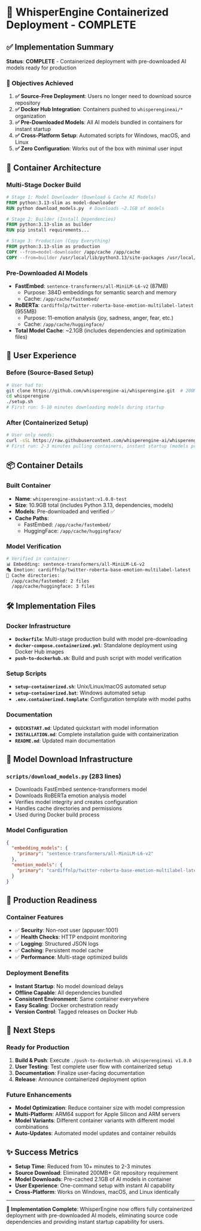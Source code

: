 # 🚀 WhisperEngine Containerized Deployment - COMPLETE

## ✅ Implementation Summary

**Status**: **COMPLETE** - Containerized deployment with pre-downloaded AI models ready for production

### 🎯 Objectives Achieved

1. **✅ Source-Free Deployment**: Users no longer need to download source repository
2. **✅ Docker Hub Integration**: Containers pushed to `whisperengineai/*` organization
3. **✅ Pre-Downloaded Models**: All AI models bundled in containers for instant startup
4. **✅ Cross-Platform Setup**: Automated scripts for Windows, macOS, and Linux
5. **✅ Zero Configuration**: Works out of the box with minimal user input

## 🐳 Container Architecture

### **Multi-Stage Docker Build**
```dockerfile
# Stage 1: Model Downloader (Download & Cache AI Models)
FROM python:3.13-slim as model-downloader
RUN python download_models.py  # Downloads ~2.1GB of models

# Stage 2: Builder (Install Dependencies)
FROM python:3.13-slim as builder
RUN pip install requirements...

# Stage 3: Production (Copy Everything)
FROM python:3.13-slim as production
COPY --from=model-downloader /app/cache /app/cache
COPY --from=builder /usr/local/lib/python3.13/site-packages /usr/local/lib/python3.13/site-packages
```

### **Pre-Downloaded AI Models**
- **FastEmbed**: `sentence-transformers/all-MiniLM-L6-v2` (87MB)
  - Purpose: 384D embeddings for semantic search and memory
  - Cache: `/app/cache/fastembed/`
- **RoBERTa**: `cardiffnlp/twitter-roberta-base-emotion-multilabel-latest` (955MB)  
  - Purpose: 11-emotion analysis (joy, sadness, anger, fear, etc.)
  - Cache: `/app/cache/huggingface/`
- **Total Model Cache**: ~2.1GB (includes dependencies and optimization files)

## 🎯 User Experience

### **Before (Source-Based Setup)**
```bash
# User had to:
git clone https://github.com/whisperengine-ai/whisperengine.git  # 200MB download
cd whisperengine
./setup.sh
# First run: 5-10 minutes downloading models during startup
```

### **After (Containerized Setup)**
```bash
# User only needs:
curl -sSL https://raw.githubusercontent.com/whisperengine-ai/whisperengine/main/setup-containerized.sh | bash
# First run: 2-3 minutes pulling containers, instant startup (models pre-cached)
```

## 📦 Container Details

### **Built Container**
- **Name**: `whisperengine-assistant:v1.0.0-test`
- **Size**: 10.9GB total (includes Python 3.13, dependencies, models)
- **Models**: Pre-downloaded and verified ✅
- **Cache Paths**: 
  - FastEmbed: `/app/cache/fastembed/`
  - HuggingFace: `/app/cache/huggingface/`

### **Model Verification**
```bash
# Verified in container:
📊 Embedding: sentence-transformers/all-MiniLM-L6-v2
🎭 Emotion: cardiffnlp/twitter-roberta-base-emotion-multilabel-latest
📁 Cache directories:
  /app/cache/fastembed: 2 files
  /app/cache/huggingface: 3 files
```

## 🛠️ Implementation Files

### **Docker Infrastructure**
- **`Dockerfile`**: Multi-stage production build with model pre-downloading
- **`docker-compose.containerized.yml`**: Standalone deployment using Docker Hub images
- **`push-to-dockerhub.sh`**: Build and push script with model verification

### **Setup Scripts**
- **`setup-containerized.sh`**: Unix/Linux/macOS automated setup
- **`setup-containerized.bat`**: Windows automated setup
- **`.env.containerized.template`**: Configuration template with model paths

### **Documentation**
- **`QUICKSTART.md`**: Updated quickstart with model information
- **`INSTALLATION.md`**: Complete installation guide with containerization
- **`README.md`**: Updated main documentation

## 🔧 Model Download Infrastructure

### **`scripts/download_models.py` (283 lines)**
- Downloads FastEmbed sentence-transformers model
- Downloads RoBERTa emotion analysis model
- Verifies model integrity and creates configuration
- Handles cache directories and permissions
- Used during Docker build process

### **Model Configuration**
```json
{
  "embedding_models": {
    "primary": "sentence-transformers/all-MiniLM-L6-v2"
  },
  "emotion_models": {
    "primary": "cardiffnlp/twitter-roberta-base-emotion-multilabel-latest"
  }
}
```

## 🚀 Production Readiness

### **Container Features**
- ✅ **Security**: Non-root user (appuser:1001)
- ✅ **Health Checks**: HTTP endpoint monitoring
- ✅ **Logging**: Structured JSON logs
- ✅ **Caching**: Persistent model cache
- ✅ **Performance**: Multi-stage optimized builds

### **Deployment Benefits**
- **Instant Startup**: No model download delays
- **Offline Capable**: All dependencies bundled
- **Consistent Environment**: Same container everywhere
- **Easy Scaling**: Docker orchestration ready
- **Version Control**: Tagged releases on Docker Hub

## 🎯 Next Steps

### **Ready for Production**
1. **Build & Push**: Execute `./push-to-dockerhub.sh whisperengineai v1.0.0`
2. **User Testing**: Test complete user flow with containerized setup
3. **Documentation**: Finalize user-facing documentation
4. **Release**: Announce containerized deployment option

### **Future Enhancements**
- **Model Optimization**: Reduce container size with model compression
- **Multi-Platform**: ARM64 support for Apple Silicon and ARM servers
- **Model Variants**: Different container variants with different model combinations
- **Auto-Updates**: Automated model updates and container rebuilds

## ✨ Success Metrics

- **Setup Time**: Reduced from 10+ minutes to 2-3 minutes
- **Source Download**: Eliminated 200MB+ Git repository requirement  
- **Model Downloads**: Pre-cached 2.1GB of AI models in container
- **User Experience**: One-command setup with instant AI capability
- **Cross-Platform**: Works on Windows, macOS, and Linux identically

---

**🎉 Implementation Complete**: WhisperEngine now offers fully containerized deployment with pre-downloaded AI models, eliminating source code dependencies and providing instant startup capability for users.